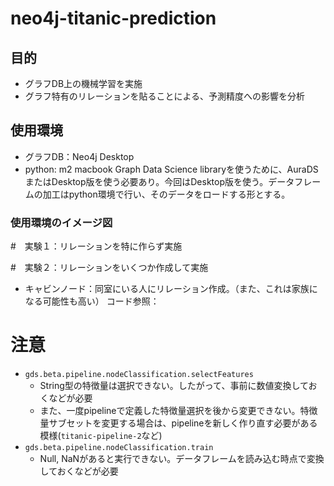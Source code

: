 # neo4j-titanic-prediction

## 目的
- グラフDB上の機械学習を実施
- グラフ特有のリレーションを貼ることによる、予測精度への影響を分析

## 使用環境
- グラフDB：Neo4j Desktop
- python: m2 macbook
Graph Data Science libraryを使うために、AuraDSまたはDesktop版を使う必要あり。今回はDesktop版を使う。データフレームの加工はpython環境で行い、そのデータをロードする形とする。

### 使用環境のイメージ図


#　実験１：リレーションを特に作らず実施

#　実験２：リレーションをいくつか作成して実施
- キャビンノード：同室にいる人にリレーション作成。（また、これは家族になる可能性も高い）
コード参照：

# 注意
- `gds.beta.pipeline.nodeClassification.selectFeatures`
    - String型の特徴量は選択できない。したがって、事前に数値変換しておくなどが必要
    - また、一度pipelineで定義した特徴量選択を後から変更できない。特徴量サブセットを変更する場合は、pipelineを新しく作り直す必要がある模様(`titanic-pipeline-2`など)
- `gds.beta.pipeline.nodeClassification.train`
    - Null, NaNがあると実行できない。データフレームを読み込む時点で変換しておくなどが必要